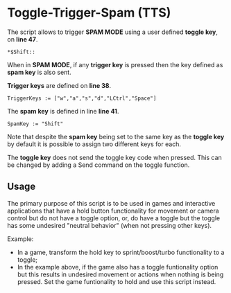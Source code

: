 # Toggle-Trigger-Spam (TTS)

The script allows to trigger <b>SPAM MODE</b> using a user defined <b>toggle key</b>, on <b>line 47</b>.

```
*$Shift::
```


When in <b>SPAM MODE</b>, if any <b>trigger key</b> is pressed then the key defined as <b>spam key</b> is also sent.

<b>Trigger keys</b> are defined on <b>line 38</b>.

```
TriggerKeys := ["w","a","s","d","LCtrl","Space"] 
```

 The <b>spam key</b> is defined in line <b>line 41</b>.

```
SpamKey := "Shift"
```

 Note that despite the <b>spam key</b> being set to the same key as the <b>toggle key</b> by default it is possible to assign two different keys for each.

The <b>toggle key</b> does not send the toggle key code when pressed. This can be changed by adding a Send command on the toggle function.


## Usage

The primary purpose of this script is to be used in games and interactive applications that have a hold button functionality for movement or camera control but do not have a toggle option, or, do have a toggle but the toggle has some undesired "neutral behavior" (when not pressing other keys).

Example:
- In a game, transform the hold key to sprint/boost/turbo functionality to a toggle;
- In the example above, if the game also has a toggle funtionality option but this results in undesired movement or actions when nothing is being pressed. Set the game funtionality to hold and use this script instead.




